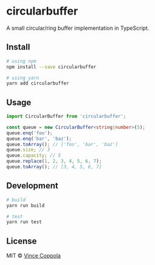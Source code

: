 # circularbuffer

A small circular/ring buffer implementation in TypeScript.

## Install

```sh
# using npm
npm install --save circularbuffer

# using yarn
yarn add circularbuffer
```

## Usage

```ts
import CircularBuffer from 'circularbuffer';

const queue = new CircularBuffer<string|number>(5);
queue.enq('foo');
queue.enq('bar', 'baz');
queue.toArray(); // ['foo', 'bar', 'baz']
queue.size; // 3
queue.capacity; // 5
queue.replace(1, 2, 3, 4, 5, 6, 7);
queue.toArray(); // [3, 4, 5, 6, 7]

```

## Development

```sh
# build
yarn run build

# test
yarn run test
```

## License

MIT © [Vince Coppola](https://github.com/vincecoppola)
